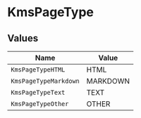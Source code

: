 # KmsPageType


## Values

| Name                  | Value                 |
| --------------------- | --------------------- |
| `KmsPageTypeHTML`     | HTML                  |
| `KmsPageTypeMarkdown` | MARKDOWN              |
| `KmsPageTypeText`     | TEXT                  |
| `KmsPageTypeOther`    | OTHER                 |